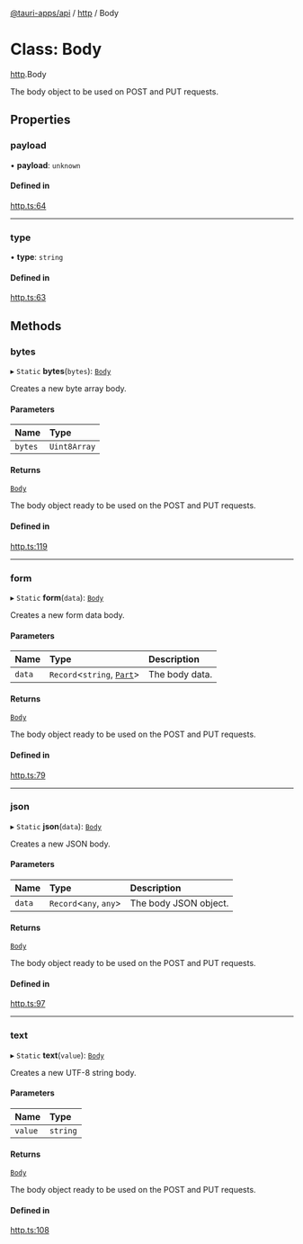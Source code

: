 [@tauri-apps/api](../README.md) / [http](../modules/http.md) / Body

# Class: Body

[http](../modules/http.md).Body

The body object to be used on POST and PUT requests.

## Properties

### payload

• **payload**: `unknown`

#### Defined in

[http.ts:64](https://github.com/tauri-apps/tauri/blob/4541eaf/tooling/api/src/http.ts#L64)

___

### type

• **type**: `string`

#### Defined in

[http.ts:63](https://github.com/tauri-apps/tauri/blob/4541eaf/tooling/api/src/http.ts#L63)

## Methods

### bytes

▸ `Static` **bytes**(`bytes`): [`Body`](http.Body.md)

Creates a new byte array body.

#### Parameters

| Name | Type |
| :------ | :------ |
| `bytes` | `Uint8Array` |

#### Returns

[`Body`](http.Body.md)

The body object ready to be used on the POST and PUT requests.

#### Defined in

[http.ts:119](https://github.com/tauri-apps/tauri/blob/4541eaf/tooling/api/src/http.ts#L119)

___

### form

▸ `Static` **form**(`data`): [`Body`](http.Body.md)

Creates a new form data body.

#### Parameters

| Name | Type | Description |
| :------ | :------ | :------ |
| `data` | `Record`<`string`, [`Part`](../modules/http.md#part)\> | The body data. |

#### Returns

[`Body`](http.Body.md)

The body object ready to be used on the POST and PUT requests.

#### Defined in

[http.ts:79](https://github.com/tauri-apps/tauri/blob/4541eaf/tooling/api/src/http.ts#L79)

___

### json

▸ `Static` **json**(`data`): [`Body`](http.Body.md)

Creates a new JSON body.

#### Parameters

| Name | Type | Description |
| :------ | :------ | :------ |
| `data` | `Record`<`any`, `any`\> | The body JSON object. |

#### Returns

[`Body`](http.Body.md)

The body object ready to be used on the POST and PUT requests.

#### Defined in

[http.ts:97](https://github.com/tauri-apps/tauri/blob/4541eaf/tooling/api/src/http.ts#L97)

___

### text

▸ `Static` **text**(`value`): [`Body`](http.Body.md)

Creates a new UTF-8 string body.

#### Parameters

| Name | Type |
| :------ | :------ |
| `value` | `string` |

#### Returns

[`Body`](http.Body.md)

The body object ready to be used on the POST and PUT requests.

#### Defined in

[http.ts:108](https://github.com/tauri-apps/tauri/blob/4541eaf/tooling/api/src/http.ts#L108)
